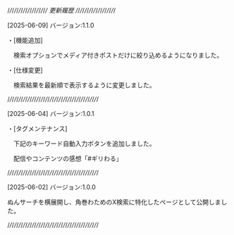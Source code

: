  /_/_/_/_/_/_/_/_/_/_/_/_/_/_/_/_/_/  更新履歴  /_/_/_/_/_/_/_/_/_/_/_/_/_/_/_/_/_/

[2025-06-09] バージョン:1.1.0

・[機能追加]

　検索オプションでメディア付きポストだけに絞り込めるようになりました。
 
 ・[仕様変更]
 
　検索結果を最新順で表示するように変更しました。

/_/_/_/_/_/_/_/_/_/_/_/_/_/_/_/_/_/_/_/_/_/_/_/_/_/_/_/_/_/_/_/_/_/_/_/_/_/_/_/_/

[2025-06-04] バージョン:1.0.1

・[タグメンテナンス]

　下記のキーワード自動入力ボタンを追加しました。
 
　配信やコンテンツの感想「#ギリわる」

/_/_/_/_/_/_/_/_/_/_/_/_/_/_/_/_/_/_/_/_/_/_/_/_/_/_/_/_/_/_/_/_/_/_/_/_/_/_/_/_/

[2025-06-02] バージョン:1.0.0

ぬんサーチを横展開し、角巻わためのX検索に特化したページとして公開しました。

/_/_/_/_/_/_/_/_/_/_/_/_/_/_/_/_/_/_/_/_/_/_/_/_/_/_/_/_/_/_/_/_/_/_/_/_/_/_/_/_/